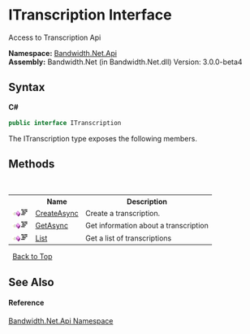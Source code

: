 ﻿# ITranscription Interface
 

Access to Transcription Api

**Namespace:**&nbsp;<a href ="N_Bandwidth_Net_Api.md">Bandwidth.Net.Api</a><br />**Assembly:**&nbsp;Bandwidth.Net (in Bandwidth.Net.dll) Version: 3.0.0-beta4

## Syntax

**C#**<br />
``` C#
public interface ITranscription
```

The ITranscription type exposes the following members.


## Methods
&nbsp;<table><tr><th></th><th>Name</th><th>Description</th></tr><tr><td>![Public method](media/pubmethod.gif "Public method")![Code example](media/CodeExample.png "Code example")</td><td><a href ="M_Bandwidth_Net_Api_ITranscription_CreateAsync.md">CreateAsync</a></td><td>
Create a transcription.</td></tr><tr><td>![Public method](media/pubmethod.gif "Public method")![Code example](media/CodeExample.png "Code example")</td><td><a href ="M_Bandwidth_Net_Api_ITranscription_GetAsync.md">GetAsync</a></td><td>
Get information about a transcription</td></tr><tr><td>![Public method](media/pubmethod.gif "Public method")![Code example](media/CodeExample.png "Code example")</td><td><a href ="M_Bandwidth_Net_Api_ITranscription_List.md">List</a></td><td>
Get a list of transcriptions</td></tr></table>&nbsp;
<a href="#itranscription-interface">Back to Top</a>

## See Also


#### Reference
<a href ="N_Bandwidth_Net_Api.md">Bandwidth.Net.Api Namespace</a><br />